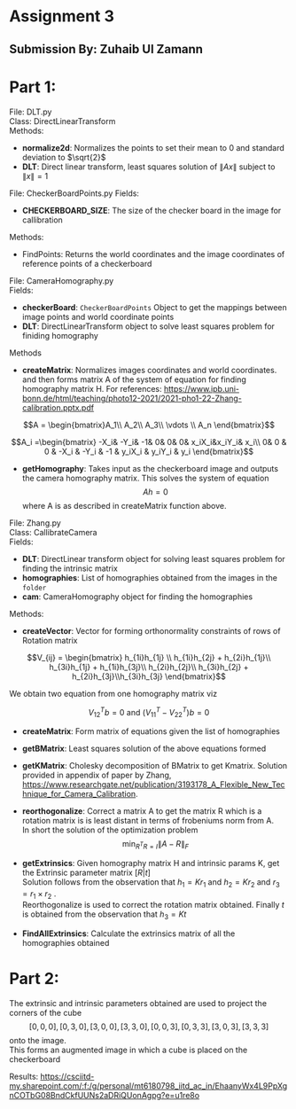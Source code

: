 # Assignment 3
## Submission By: Zuhaib Ul Zamann
# Part 1:
File: DLT.py<br>
Class: DirectLinearTransform<br>
Methods:
- __normalize2d__: Normalizes the points to set their mean to 0 and standard deviation to $\sqrt{2}$
- __DLT__: Direct linear transform, least squares solution of $\lVert Ax\rVert$ subject to $\lVert x \rVert = 1$

File: CheckerBoardPoints.py
Fields: 
- __CHECKERBOARD_SIZE__: The size of the checker board in the image for callibration<br>

Methods: 
- FindPoints: Returns the world coordinates and the image coordinates of reference points of a checkerboard 

File: CameraHomography.py<br>
Fields: <br>
- __checkerBoard__: ``CheckerBoardPoints`` Object to get the mappings between image points and world coordinate points
- __DLT__: DirectLinearTransform object to solve least squares problem for finiding homography

Methods
- __createMatrix__: Normalizes images coordinates and world coordinates. and then forms matrix A of the system of equation for finding homography matrix H. For references: https://www.ipb.uni-bonn.de/html/teaching/photo12-2021/2021-pho1-22-Zhang-calibration.pptx.pdf
```math
A = \begin{bmatrix}A_1\\ A_2\\ A_3\\ \vdots \\ A_n \end{bmatrix}
```
```math
A_i =\begin{bmatrix}
-X_i& -Y_i& -1& 0& 0& 0& x_iX_i&x_iY_i& x_i\\
0& 0 & 0 & -X_i & -Y_i & -1 & y_iX_i & y_iY_i & y_i
\end{bmatrix}
```
- __getHomography__: Takes input as the checkerboard image and outputs the camera homography matrix. This solves the system of equation $$Ah = 0$$ where A is as described in createMatrix function above.

File: Zhang.py<br>
Class: CallibrateCamera<br>
Fields: <br>
- __DLT__: DirectLinear transform object for solving least squares problem for finding the intrinsic matrix
- __homographies__: List of homographies obtained from the images in the ``folder``
- __cam__: CameraHomography object for finding the homographies

Methods:
- __createVector__: Vector for forming orthonormality constraints of rows of Rotation matrix
```math
V_{ij} = \begin{bmatrix}
h_{1i}h_{1j} \\ h_{1i}h_{2j} + h_{2i}h_{1j}\\ h_{3i}h_{1j} + h_{1i}h_{3j}\\ h_{2i}h_{2j}\\ h_{3i}h_{2j} + h_{2i}h_{3j}\\h_{3i}h_{3j}
\end{bmatrix}
```
We obtain two equation from one homography matrix viz
```math
\displaystyle V_{12}^Tb = 0 \text{ and }\displaystyle (V_{11}^T - V_{22}^T)b =0
```

- __createMatrix__: Form matrix of equations given the list of homographies

- __getBMatrix__: Least squares solution of the above equations formed
- __getKMatrix__: Cholesky decomposition of BMatrix to get Kmatrix. Solution provided in appendix of paper by Zhang, https://www.researchgate.net/publication/3193178_A_Flexible_New_Technique_for_Camera_Calibration.
- __reorthogonalize__: Correct a matrix A to get the matrix R which is a rotation matrix is is least distant in terms of frobeniums norm from A.<br>
In short the solution of the optimization problem 
$$\min_{R^TR = I} \lVert A - R\rVert _F$$
- __getExtrinsics__: Given homography matrix H and intrinsic params K, get the Extrinsic parameter matrix $[R|t]$<br>
Solution follows from the observation that $h_1 = Kr_1$  and $h_2 = Kr_2$ and  $r_3 = r_1 \times r_2$ .<br>
Reorthogonalize is used to correct the rotation matrix obtained.
Finally $t$ is obtained from the observation that $h_3 = Kt$

- __FindAllExtrinsics__: Calculate the extrinsics matrix of all the homographies obtained

# Part 2:
The extrinsic and intrinsic parameters obtained are used to project the corners of the cube $$[0, 0, 0], [0, 3, 0], [3,0, 0], [3, 3, 0], [0, 0, 3], [0, 3, 3], [3, 0, 3], [3, 3,3]$$ onto the image.<br>
This forms an augmented image in which a cube is placed on the checkerboard<br>

Results: https://csciitd-my.sharepoint.com/:f:/g/personal/mt6180798_iitd_ac_in/EhaanyWx4L9PpXgnCOTbG08BndCkfUUNs2aDRiQUonAgpg?e=u1re8o

